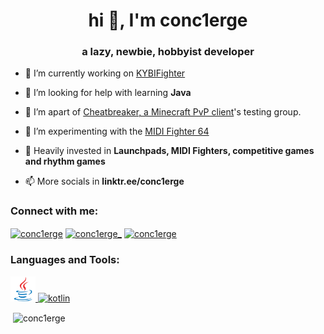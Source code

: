 <h1 align="center">hi 👋, I'm conc1erge</h1>
<h3 align="center">a lazy, newbie, hobbyist developer</h3>

- 🔭 I’m currently working on [KYBIFighter](https://github.com/conc1erge/KYBIFighter)

- 🌱 I’m looking for help with learning **Java**

- 👯 I’m apart of [Cheatbreaker, a Minecraft PvP client](https://github.com/CheatBreakerNet)'s testing group.

- 🤝 I’m experimenting with the [MIDI Fighter 64](https://github.com/wunnation/MIDI-Fighter-64)

- 💬 Heavily invested in **Launchpads, MIDI Fighters, competitive games and rhythm games**

- 📫 More socials in **linktr.ee/conc1erge**

<h3 align="left">Connect with me:</h3>
<p align="left">
<a href="https://twitter.com/conc1erge" target="blank"><img align="center" src="https://raw.githubusercontent.com/rahuldkjain/github-profile-readme-generator/master/src/images/icons/Social/twitter.svg" alt="conc1erge" height="30" width="40" /></a>
<a href="https://instagram.com/conc1erge_" target="blank"><img align="center" src="https://raw.githubusercontent.com/rahuldkjain/github-profile-readme-generator/master/src/images/icons/Social/instagram.svg" alt="conc1erge_" height="30" width="40" /></a>
<a href="https://www.youtube.com/c/conc1erge" target="blank"><img align="center" src="https://raw.githubusercontent.com/rahuldkjain/github-profile-readme-generator/master/src/images/icons/Social/youtube.svg" alt="conc1erge" height="30" width="40" /></a>
</p>

<h3 align="left">Languages and Tools:</h3>
<p align="left"> <a href="https://www.java.com" target="_blank" rel="noreferrer"> <img src="https://raw.githubusercontent.com/devicons/devicon/master/icons/java/java-original.svg" alt="java" width="40" height="40"/> </a> <a href="https://kotlinlang.org" target="_blank" rel="noreferrer"> <img src="https://www.vectorlogo.zone/logos/kotlinlang/kotlinlang-icon.svg" alt="kotlin" width="40" height="40"/> </a> </p>

<p>&nbsp;<img align="center" src="https://github-readme-stats.vercel.app/api?username=conc1erge&show_icons=true&locale=en" alt="conc1erge" /></p>
